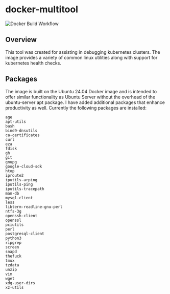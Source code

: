 # docker-multitool
![Docker Build Workflow](https://github.com/mike-callahan/docker-multitool/actions/workflows/docker-image.yml/badge.svg)

## Overview
This tool was created for assisting in debugging kubernetes clusters. The image provides a variety of common linux utilities along with support for kubernetes health checks.

## Packages
The image is built on the Ubuntu 24.04 Docker image and is intended to offer similar functionality as Ubuntu Server without the overhead of the ubuntu-server apt package. I have added additional packages that enhance productivity as well. Currently the following packages are installed:

```
age
apt-utils
bash
bind9-dnsutils
ca-certificates
curl
eza
fdisk
gh
git
gnupg
google-cloud-sdk
htop
iproute2
iputils-arping
iputils-ping
iputils-tracepath
man-db
mysql-client
less
libterm-readline-gnu-perl
ntfs-3g
openssh-client
openssl
pciutils
perl
postgresql-client
python3
ripgrep
screen
snapd
thefuck
tmux
tzdata
unzip
vim
wget
xdg-user-dirs
xz-utils

```
